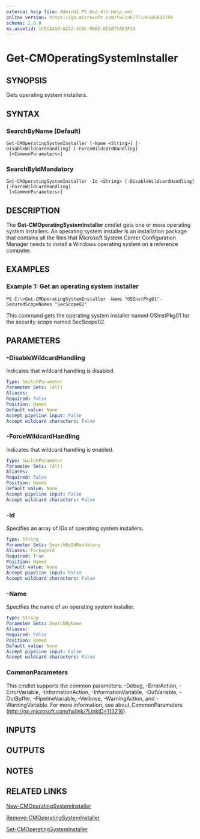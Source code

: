 ```yaml
---
external help file: AdminUI.PS.Osd.dll-Help.xml
online version: https://go.microsoft.com/fwlink/?linkid=833798
schema: 2.0.0
ms.assetid: 1C8CA4A9-A212-4C8C-95ED-E51675AE2F1A
---
```


# Get-CMOperatingSystemInstaller

## SYNOPSIS
Gets operating system installers.

## SYNTAX

### SearchByName (Default)
```
Get-CMOperatingSystemInstaller [-Name <String>] [-DisableWildcardHandling] [-ForceWildcardHandling]
 [<CommonParameters>]
```

### SearchByIdMandatory
```
Get-CMOperatingSystemInstaller -Id <String> [-DisableWildcardHandling] [-ForceWildcardHandling]
 [<CommonParameters>]
```

## DESCRIPTION
The **Get-CMOperatingSystemInstaller** cmdlet gets one or more operating system installers.
An operating system installer is an installation package that contains all the files that Microsoft System Center Configuration Manager needs to install a Windows operating system on a reference computer.

## EXAMPLES

### Example 1: Get an operating system installer
```
PS C:\>Get-CMOperatingSystemInstaller -Name "OSInstPkg01"-SecuredScopeNames "SecScope02"
```

This command gets the operating system installer named OSInstPkg01 for the security scope named SecScope02.

## PARAMETERS

### -DisableWildcardHandling
Indicates that wildcard handling is disabled.

```yaml
Type: SwitchParameter
Parameter Sets: (All)
Aliases: 
Required: False
Position: Named
Default value: None
Accept pipeline input: False
Accept wildcard characters: False
```

### -ForceWildcardHandling
Indicates that wildcard handling is enabled.

```yaml
Type: SwitchParameter
Parameter Sets: (All)
Aliases: 
Required: False
Position: Named
Default value: None
Accept pipeline input: False
Accept wildcard characters: False
```

### -Id
Specifies an array of IDs of operating system installers.

```yaml
Type: String
Parameter Sets: SearchByIdMandatory
Aliases: PackageId
Required: True
Position: Named
Default value: None
Accept pipeline input: False
Accept wildcard characters: False
```

### -Name
Specifies the name of an operating system installer.

```yaml
Type: String
Parameter Sets: SearchByName
Aliases: 
Required: False
Position: Named
Default value: None
Accept pipeline input: False
Accept wildcard characters: False
```

### CommonParameters
This cmdlet supports the common parameters: -Debug, -ErrorAction, -ErrorVariable, -InformationAction, -InformationVariable, -OutVariable, -OutBuffer, -PipelineVariable, -Verbose, -WarningAction, and -WarningVariable. For more information, see about_CommonParameters (http://go.microsoft.com/fwlink/?LinkID=113216).

## INPUTS

## OUTPUTS

## NOTES

## RELATED LINKS

[New-CMOperatingSystemInstaller](./New-CMOperatingSystemInstaller.md)

[Remove-CMOperatingSystemInstaller](./Remove-CMOperatingSystemInstaller.md)

[Set-CMOperatingSystemInstaller](./Set-CMOperatingSystemInstaller.md)


